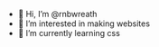 - 👋 Hi, I’m @rnbwreath
- 👀 I’m interested in making websites
- 🌱 I’m currently learning css



<!---
rnbwreath/rnbwreath is a ✨ special ✨ repository because its `README.md` (this file) appears on your GitHub profile.
You can click the Preview link to take a look at your changes.
--->
